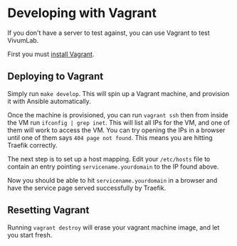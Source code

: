 # Developing with Vagrant

If you don't have a server to test against, you can use Vagrant to test VivumLab.

First you must [install Vagrant](https://www.vagrantup.com/downloads.html).

## Deploying to Vagrant

Simply run `make develop`. This will spin up a Vagrant machine, and provision it
with Ansible automatically.

Once the machine is provisioned, you can run `vagrant ssh` then from inside the VM run `ifconfig | grep inet`. This will list all IPs for the VM, and one of them will work to access the VM. You can try opening the IPs in a browser until one of them says `404 page not found`. This means you are hitting Traefik correctly.

The next step is to set up a host mapping. Edit your `/etc/hosts` file to contain an entry pointing `servicename.yourdomain` to the IP found above.

Now you should be able to hit `servicename.yourdomain` in a browser and have the service page served successfully by Traefik.

## Resetting Vagrant

Running `vagrant destroy` will erase your vagrant machine image, and let you start fresh.
